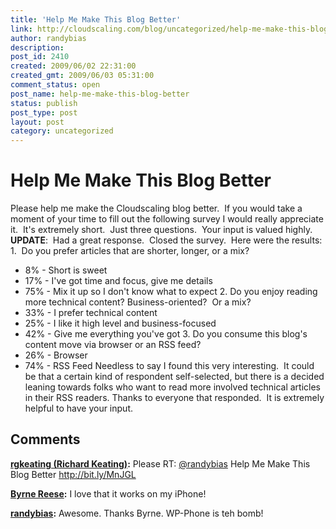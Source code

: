 ```yaml
---
title: 'Help Me Make This Blog Better'
link: http://cloudscaling.com/blog/uncategorized/help-me-make-this-blog-better/
author: randybias
description: 
post_id: 2410
created: 2009/06/02 22:31:00
created_gmt: 2009/06/03 05:31:00
comment_status: open
post_name: help-me-make-this-blog-better
status: publish
post_type: post
layout: post
category: uncategorized
---
```


# Help Me Make This Blog Better

Please help me make the Cloudscaling blog better.  If you would take a moment of your time to fill out the following survey I would really appreciate it.  It's extremely short.  Just three questions.  Your input is valued highly. **UPDATE**:  Had a great response.  Closed the survey.  Here were the results: 1\.  Do you prefer articles that are shorter, longer, or a mix? 

  * 8% - Short is sweet
  * 17% - I've got time and focus, give me details
  * 75% - Mix it up so I don't know what to expect
2\. Do you enjoy reading more technical content? Business-oriented?  Or a mix? 
  * 33% - I prefer technical content
  * 25% - I like it high level and business-focused
  * 42% - Give me everything you've got
3\. Do you consume this blog's content move via browser or an RSS feed? 
  * 26% - Browser
  * 74% - RSS Feed
Needless to say I found this very interesting.  It could be that a certain kind of respondent self-selected, but there is a decided leaning towards folks who want to read more involved technical articles in their RSS readers. Thanks to everyone that responded.  It is extremely helpful to have your input.

## Comments

**[rgkeating (Richard Keating)](#134 "2009-06-03 06:53:06"):** Please RT: [@randybias](http://twitter.com/randybias) Help Me Make This Blog Better http://bit.ly/MnJGL

**[Byrne Reese](#135 "2009-06-03 00:25:03"):** I love that it works on my iPhone!

**[randybias](#136 "2009-06-03 08:32:47"):** Awesome. Thanks Byrne. WP-Phone is teh bomb!

